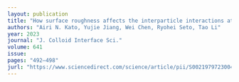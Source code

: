 ```yaml
---
layout: publication
title: "How surface roughness affects the interparticle interactions at a liquid interface"
authors: "Airi N. Kato, Yujie Jiang, Wei Chen, Ryohei Seto, Tao Li"
year: 2023
journal: "J. Colloid Interface Sci."
volume: 641
issue: 
pages: "492–498"
jurl: "https://www.sciencedirect.com/science/article/pii/S0021979723004009"
---
```


